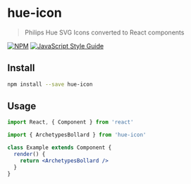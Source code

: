 # hue-icon
> Philips Hue SVG Icons converted to React components

[![NPM](https://img.shields.io/npm/v/hue-icon.svg)](https://www.npmjs.com/package/hue-icon) [![JavaScript Style Guide](https://img.shields.io/badge/code_style-standard-brightgreen.svg)](https://standardjs.com)

## Install
```bash
npm install --save hue-icon
```

## Usage

```jsx
import React, { Component } from 'react'

import { ArchetypesBollard } from 'hue-icon'

class Example extends Component {
  render() {
    return <ArchetypesBollard />
  }
}
```
